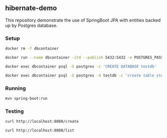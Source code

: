 
## hibernate-demo

This repository demonstrate the use of SpringBoot JPA with entities backed up by Postgres database.

### Setup
```bash
docker rm -f dbcontainer

docker run --name dbcontainer -itd --publish 5432:5432 -e POSTGRES_PASSWORD=admin -e POSTGRES_USER=postgres -e POSTGRES_DB=postgres timescale/timescaledb:2.2.1-pg13

docker exec dbcontainer psql -U postgres -c 'CREATE DATABASE testdb'

docker exec dbcontainer psql -U postgres -d testdb -c 'create table student (id int8 generated by default as identity,name varchar(255), long_text text, primary key (id))'


```

### Running
```bash
mvn spring-boot:run 
```

### Testing
```bash
curl http://localhost:8080/create

curl http://localhost:8080/list
```
